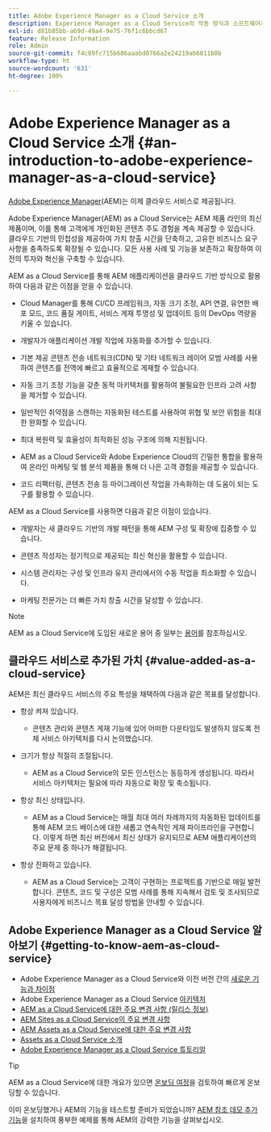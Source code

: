 ```yaml
---
title: Adobe Experience Manager as a Cloud Service 소개
description: Experience Manager as a Cloud Service의 작동 방식과 소프트웨어가 제공하는 기능에 대해 알아봅니다.
exl-id: d81b85bb-a69d-49a4-9e75-76f1c6bbcd67
feature: Release Information
role: Admin
source-git-commit: f4c89fc715b686aaabd0766a2e24219ab6811b0b
workflow-type: ht
source-wordcount: '631'
ht-degree: 100%

---
```


# Adobe Experience Manager as a Cloud Service 소개 {#an-introduction-to-adobe-experience-manager-as-a-cloud-service}

[Adobe Experience Manager](https://www.adobe.com/kr/marketing/experience-manager.html)&#x200B;(AEM)는 이제 클라우드 서비스로 제공됩니다.

Adobe Experience Manager(AEM) as a Cloud Service는 AEM 제품 라인의 최신 제품이며, 이를 통해 고객에게 개인화된 콘텐츠 주도 경험을 계속 제공할 수 있습니다. 클라우드 기반의 민첩성을 제공하여 가치 창출 시간을 단축하고, 고유한 비즈니스 요구 사항을 충족하도록 확장될 수 있습니다. 모든 사용 사례 및 기능을 보존하고 확장하여 이전의 투자와 혁신을 구축할 수 있습니다.

AEM as a Cloud Service를 통해 AEM 애플리케이션을 클라우드 기반 방식으로 활용하여 다음과 같은 이점을 얻을 수 있습니다.

* Cloud Manager를 통해 CI/CD 프레임워크, 자동 크기 조정, API 연결, 유연한 배포 모드, 코드 품질 게이트, 서비스 게재 투명성 및 업데이트 등의 DevOps 역량을 키울 수 있습니다.

* 개발자가 애플리케이션 개발 작업에 자동화를 추가할 수 있습니다.

* 기본 제공 콘텐츠 전송 네트워크(CDN) 및 기타 네트워크 레이어 모범 사례를 사용하여 콘텐츠를 전역에 빠르고 효율적으로 게재할 수 있습니다.

* 자동 크기 조정 기능을 갖춘 동적 아키텍처를 활용하여 불필요한 인프라 고려 사항을 제거할 수 있습니다.

* 일반적인 취약점을 스캔하는 자동화된 테스트를 사용하여 위협 및 보안 위험을 최대한 완화할 수 있습니다.

* 최대 복원력 및 효율성이 최적화된 성능 구조에 의해 지원됩니다.

* AEM as a Cloud Service와 Adobe Experience Cloud의 긴밀한 통합을 활용하여 온라인 마케팅 및 웹 분석 제품을 통해 더 나은 고객 경험을 제공할 수 있습니다.

* 코드 리팩터링, 콘텐츠 전송 등 마이그레이션 작업을 가속화하는 데 도움이 되는 도구를 활용할 수 있습니다.

AEM as a Cloud Service를 사용하면 다음과 같은 이점이 있습니다.

* 개발자는 새 클라우드 기반의 개발 패턴을 통해 AEM 구성 및 확장에 집중할 수 있습니다.

* 콘텐츠 작성자는 정기적으로 제공되는 최신 혁신을 활용할 수 있습니다.

* 시스템 관리자는 구성 및 인프라 유지 관리에서의 수동 작업을 최소화할 수 있습니다.

* 마케팅 전문가는 더 빠른 가치 창출 시간을 달성할 수 있습니다.

>[!NOTE]
>
>AEM as a Cloud Service에 도입된 새로운 용어 중 일부는 [용어](terminology.md)를 참조하십시오.

## 클라우드 서비스로 추가된 가치 {#value-added-as-a-cloud-service}

AEM은 최신 클라우드 서비스의 주요 특성을 채택하여 다음과 같은 목표를 달성합니다.

* 항상 켜져 있습니다.

   * 콘텐츠 관리와 콘텐츠 게재 기능에 있어 어떠한 다운타임도 발생하지 않도록 전체 서비스 아키텍처를 다시 논의했습니다.

* 크기가 항상 적절히 조절됩니다.

   * AEM as a Cloud Service의 모든 인스턴스는 동등하게 생성됩니다. 따라서 서비스 아키텍처는 필요에 따라 자동으로 확장 및 축소됩니다.

* 항상 최신 상태입니다.

   * AEM as a Cloud Service는 매월 최대 여러 차례까지의 자동화된 업데이트를 통해 AEM 코드 베이스에 대한 새롭고 연속적인 게재 파이프라인을 구현합니다. 이렇게 하면 최신 버전에서 최신 상태가 유지되므로 AEM 애플리케이션의 주요 문제 중 하나가 해결됩니다.

* 항상 진화하고 있습니다.

   * AEM as a Cloud Service는 고객이 구현하는 프로젝트를 기반으로 매일 발전합니다. 콘텐츠, 코드 및 구성은 모범 사례를 통해 지속해서 검토 및 조사되므로 사용자에게 비즈니스 목표 달성 방법을 안내할 수 있습니다.

## Adobe Experience Manager as a Cloud Service 알아보기 {#getting-to-know-aem-as-cloud-service}

* Adobe Experience Manager as a Cloud Service와 이전 버전 간의 [새로운 기능과 차이점](/help/overview/what-is-new-and-different.md)
* Adobe Experience Manager as a Cloud Service [아키텍처](/help/overview/architecture.md)
* [AEM as a Cloud Service에 대한 주요 변경 사항 (릴리스 정보)](/help/release-notes/aem-cloud-changes.md)
* [AEM Sites as a Cloud Service의 주요 변경 사항](/help/sites-cloud/sites-cloud-changes.md)
* [AEM Assets as a Cloud Service에 대한 주요 변경 사항](/help/assets/assets-cloud-changes.md)
* [Assets as a Cloud Service 소개](/help/assets/overview.md)
* [Adobe Experience Manager as a Cloud Service 튜토리얼](https://experienceleague.adobe.com/docs/experience-manager-learn/cloud-service/overview.html?lang=ko)

>[!TIP]
>
>AEM as a Cloud Service에 대한 개요가 있으면 [온보딩 여정](/help/journey-onboarding/overview.md)을 검토하여 빠르게 온보딩할 수 있습니다.
>
>이미 온보딩했거나 AEM의 기능을 테스트할 준비가 되었습니까? [AEM 참조 데모 추가 기능](/help/journey-sites/demos-add-on/overview.md)을 설치하여 풍부한 예제를 통해 AEM의 강력한 기능을 살펴보십시오.
